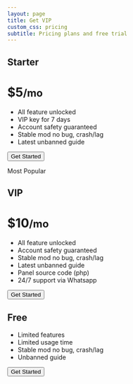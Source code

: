 ```yaml
---
layout: page
title: Get VIP
custom_css: pricing
subtitle: Pricing plans and free trial
---
```


<p></p>
<div class="row row-cols-1 row-cols-md-3 mb-3 text-center">
<div class="col">
<div class="card-header py-3 border-secondary">
<h2 class="my-0 fw-normal text-white">Starter</h2>
</div>
<div class="card-body">
<h1 class="card-title pricing-card-title">$5<small class="text-muted fw-light">/mo</small></h1>
<ul class="list-unstyled mt-3 mb-4 feature-list">
<li>All feature unlocked</li>
<li>VIP key for 7 days</li>
<li>Account safety guaranteed</li>
<li>Stable mod no bug, crash/lag</li>
<li>Latest unbanned guide</li>
</ul>
<button type="button" class="w-100 btn btn-lg btn-primary">Get Started</button>
    </div>
  </div>
</div>

<p></p>
<div class="row row-cols-1 row-cols-md-3 mb-3 text-center">
<div class="col">
<div class="card mb-4 rounded-3 shadow-sm text-bg-dark border-light">
<span class="popular-badge">Most Popular</span>
<div class="card-header py-3 border-secondary">
<h2 class="my-0 fw-normal text-white">VIP</h2>
</div>
<div class="card-body">
<h1 class="card-title pricing-card-title">$10<small class="text-muted fw-light">/mo</small></h1>
<ul class="list-unstyled mt-3 mb-4 feature-list">
<li>All feature unlocked</li>
<li>Account safety guaranteed</li>
<li>Stable mod no bug, crash/lag</li>
<li>Latest unbanned guide</li>
<li>Panel source code (php)</li>
<li>24/7 support via Whatsapp</li>
</ul>
<button type="button" class="w-100 btn btn-lg btn-primary">Get Started</button>
</div>
</div>
</div>

<p></p>
<div class="row row-cols-1 row-cols-md-3 mb-3 text-center">
<div class="col">
<div class="card-header py-3 border-secondary">
<h2 class="my-0 fw-normal text-white">Free</h2>
</div>
<div class="card-body">
<ul class="list-unstyled mt-3 mb-4">
<li>Limited features</li>
<li>Limited usage time</li>
<li>Stable mod no bug, crash/lag</li>
<li>Unbanned guide</li>
</ul>
<button type="button" class="w-100 btn btn-lg btn-outline-primary">Get Started</button>
    </div>
  </div>
</div>
